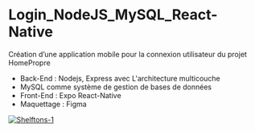 # Login_NodeJS_MySQL_React-Native

Création d’une application mobile pour la connexion utilisateur du projet HomePropre

- Back-End : Nodejs, Express avec L'architecture multicouche
- MySQL comme système de gestion de bases de données
- Front-End : Expo React-Native
- Maquettage : Figma


<a href="https://imgbb.com/"><img src="https://i.ibb.co/t4GxZms/Shelftons-1.gif" alt="Shelftons-1" border="0"></a>
